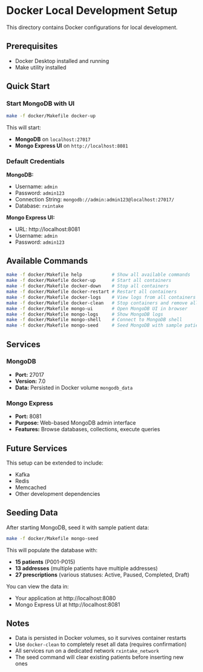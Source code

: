 # Docker Local Development Setup

This directory contains Docker configurations for local development.

## Prerequisites

- Docker Desktop installed and running
- Make utility installed

## Quick Start

### Start MongoDB with UI

```bash
make -f docker/Makefile docker-up
```

This will start:
- **MongoDB** on `localhost:27017`
- **Mongo Express UI** on `http://localhost:8081`

### Default Credentials

**MongoDB:**
- Username: `admin`
- Password: `admin123`
- Connection String: `mongodb://admin:admin123@localhost:27017/`
- Database: `rxintake`

**Mongo Express UI:**
- URL: http://localhost:8081
- Username: `admin`
- Password: `admin123`

## Available Commands

```bash
make -f docker/Makefile help           # Show all available commands
make -f docker/Makefile docker-up      # Start all containers
make -f docker/Makefile docker-down    # Stop all containers
make -f docker/Makefile docker-restart # Restart all containers
make -f docker/Makefile docker-logs    # View logs from all containers
make -f docker/Makefile docker-clean   # Stop containers and remove all data
make -f docker/Makefile mongo-ui       # Open MongoDB UI in browser
make -f docker/Makefile mongo-logs     # Show MongoDB logs
make -f docker/Makefile mongo-shell    # Connect to MongoDB shell
make -f docker/Makefile mongo-seed     # Seed MongoDB with sample patient data
```

## Services

### MongoDB
- **Port:** 27017
- **Version:** 7.0
- **Data:** Persisted in Docker volume `mongodb_data`

### Mongo Express
- **Port:** 8081
- **Purpose:** Web-based MongoDB admin interface
- **Features:** Browse databases, collections, execute queries

## Future Services

This setup can be extended to include:
- Kafka
- Redis
- Memcached
- Other development dependencies

## Seeding Data

After starting MongoDB, seed it with sample patient data:

```bash
make -f docker/Makefile mongo-seed
```

This will populate the database with:
- **15 patients** (P001-P015)
- **13 addresses** (multiple patients have multiple addresses)
- **27 prescriptions** (various statuses: Active, Paused, Completed, Draft)

You can view the data in:
- Your application at http://localhost:8080
- Mongo Express UI at http://localhost:8081

## Notes

- Data is persisted in Docker volumes, so it survives container restarts
- Use `docker-clean` to completely reset all data (requires confirmation)
- All services run on a dedicated network `rxintake_network`
- The seed command will clear existing patients before inserting new ones

